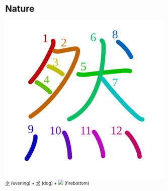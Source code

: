 # Nature
![然](../kanji-colorize/7136.svg)
[夕](夕.md) (evening) + [犬](犬.md) (dog) + [![](http://www.kanjidamage.com/assets/radsmall/firebottom-d97170357ce07cc90b8d4687f5d0b24e9f044c63aa5f8b07a54079ed5f3c4d44.jpg)](http://www.kanjidamage.com/kanji/47-fire-%E7%81%AB) (firebottom)